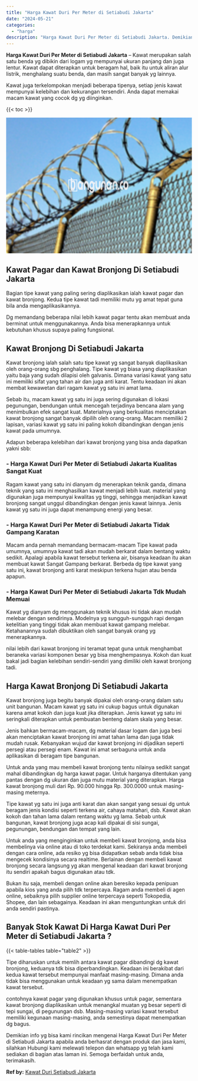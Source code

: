 ```yaml
---
title: "Harga Kawat Duri Per Meter di Setiabudi Jakarta"
date: "2024-05-21"
categories: 
  - "harga"
description: "Harga Kawat Duri Per Meter di Setiabudi Jakarta. Demikian info yg bisa kami rincikan mengenai Harga Kawat Duri Per Meter di Setiabudi Jakarta apabila anda be..."
---
```


**Harga Kawat Duri Per Meter di Setiabudi Jakarta** – Kawat merupakan salah satu benda yg dibikin dari logam yg mempunyai ukuran panjang dan juga lentur. Kawat dapat diterapkan untuk beragam hal, baik itu untuk aliran alur listrik, menghalang suatu benda, dan masih sangat banyak yg lainnya.

Kawat juga terkelompokan menjadi beberapa tipenya, setiap jenis kawat mempunyai kelebihan dan kekurangan tersendiri. Anda dapat memakai macam kawat yang cocok dg yg diinginkan.

{{< toc >}}

![Harga Kawat Duri Per Meter di Setiabudi Jakarta](/images/jual-kawat-murah45.png)

## Kawat Pagar dan Kawat Bronjong Di Setiabudi Jakarta

Bagian tipe kawat yang paling sering diaplikasikan ialah kawat pagar dan kawat bronjong. Kedua tipe kawat tadi memiliki mutu yg amat tepat guna bila anda mengaplikasikannya.

Dg memandang beberapa nilai lebih kawat pagar tentu akan membuat anda berminat untuk menggunakannya. Anda bisa menerapkannya untuk kebutuhan khusus supaya paling fungsional.

## Kawat Bronjong Di Setiabudi Jakarta

Kawat bronjong ialah salah satu tipe kawat yg sangat banyak diaplikasikan oleh orang-orang sbg penghalang. Tipe kawat yg biasa yang diaplikasikan yaitu baja yang sudah dilapisi oleh galvanis. Dimana variasi kawat yang satu ini memiliki sifat yang tahan air dan juga anti karat. Tentu keadaan ini akan membat kewawetan dari ragam kawat yg satu ini amat lama.

Sebab itu, macam kawat yg satu ini juga sering digunakan di lokasi pegunungan, bendungan untuk mencegah terjadinya bencana alam yang menimbulkan efek sangat kuat. Materialnya yang berkualitas menciptakan kawat bronjong sangat banyak dipilih oleh orang-orang. Macam memiliki 2 lapisan, variasi kawat yg satu ini paling kokoh dibandingkan dengan jenis kawat pada umumnya.

Adapun beberapa kelebihan dari kawat bronjong yang bisa anda dapatkan yakni sbb:

### \- Harga Kawat Duri Per Meter di Setiabudi Jakarta Kualitas Sangat Kuat

Ragam kawat yang satu ini dianyam dg menerapkan teknik ganda, dimana teknik yang satu ini menghasilkan kawat menjadi lebih kuat. material yang digunakan juga mempunyai kwalitas yg tinggi, sehingga menjadikan kawat bronjong sangat unggul dibandingkan dengan jenis kawat lainnya. Jenis kawat yg satu ini juga dapat menampung energi yang besar.

### \- Harga Kawat Duri Per Meter di Setiabudi Jakarta Tidak Gampang Karatan

Macam anda pernah memandang bermacam-macam Tipe kawat pada umumnya, umumnya kawat tadi akan mudah berkarat dalam bentang waktu sedikit. Apalagi apabila kawat tersebut terkena air, bisanya keadaan itu akan membuat kawat Sangat Gampang berkarat. Berbeda dg tipe kawat yang satu ini, kawat bronjong anti karat meskipun terkena hujan atau benda apapun.

### \- Harga Kawat Duri Per Meter di Setiabudi Jakarta Tdk Mudah Memuai

Kawat yg dianyam dg menggunakan teknik khusus ini tidak akan mudah melebar dengan sendirinya. Modelnya yg sungguh-sungguh rapi dengan ketelitian yang tinggi tidak akan membuat kawat gampang melebar. Ketahanannya sudah dibuktikan oleh sangat banyak orang yg menerapkannya.

nilai lebih dari kawat bronjong ini teramat tepat guna untuk menghambat beraneka variasi komponen besar yg bisa menghempasnya. Kokoh dan kuat bakal jadi bagian kelebihan sendiri-sendiri yang dimiliki oleh kawat bronjong tadi.

## Harga Kawat Bronjong Di Setiabudi Jakarta

Kawat bronjong juga begitu banyak dipakai oleh orang-orang dalam satu unit bangunan. Macam kawat yg satu ini cukup bagus untuk digunakan karena amat kokoh dan juga kuat jika diterapkan. Jenis kawat yg satu ini seringkali diterapkan untuk pembuatan benteng dalam skala yang besar.

Jenis bahkan bermacam-macam, dg material dasar logam dan juga besi akan menciptakan kawat bronjong ini amat tahan lama dan juga tidak mudah rusak. Kebanyakan wujud dar kawat bronjong ini dijadikan seperti persegi atau persegi enam. Kawat ini amat serbaguna untuk anda aplikasikan di beragam tipe bangunan.

Untuk anda yang mau membeli kawat bronjong tentu nilainya sedikit sangat mahal dibandingkan dg harga kawat pagar. Untuk harganya ditentukan yang pantas dengan dg ukuran dan juga mutu material yang diterapkan. Harga kawat bronjong muli dari Rp. 90.000 hingga Rp. 300.0000 untuk masing-masing meternya.

Tipe kawat yg satu ini juga anti karat dan akan sangat yang sesuai dg untuk beragam jenis kondisi seperti terkena air, cahaya matahari, dsb. Kawat akan kokoh dan tahan lama dalam rentang waktu yg lama. Sebab untuk bangunan, kawat bronjong juga acap kali dipakai di sisi sungai, pegunungan, bendungan dan tempat yang lain.

Untuk anda yang menginginkan untuk membeli kawat bronjong, anda bisa membelinya via online atau di toko terdekat kami. Sekiranya anda membeli dengan cara online, ada resiko yg bisa didapatkan sebab anda tidak bisa mengecek kondisinya secara realtime. Berlainan dengan membeli kawat bronjong secara langsung yg akan mengenal keadaan dari kawat bronjong itu sendiri apakah bagus digunakan atau tdk.

Bukan itu saja, membeli dengan online akan beresiko kepada penipuan apabila kios yang anda pilih tdk terpercaya. Ragam anda membeli di agen online, sebaiknya pilih supplier online terpercaya seperti Tokopedia, Shopee, dan lain sebagainya. Keadaan ini akan menguntungkan untuk diri anda sendiri pastinya.

## Banyak Stok Kawat Di Harga Kawat Duri Per Meter di Setiabudi Jakarta ?

{{< table-tables table="table2" >}}

Tipe diharuskan untuk memlih antara kawat pagar dibandingi dg kawat bronjong, keduanya tdk bisa diperbandingkan. Keadaan ini berakibat dari kedua kawat tersebut mempunyai manfaat masing-masing. Dimana anda tidak bisa menggunakan untuk keadaan yg sama dalam menempatkan kawat tersebut.

contohnya kawat pagar yang digunakan khusus untuk pagar, sementara kawat bronjong diaplikasikan untuk menangkal muatan yg besar seperti di tepi sungai, di pegunungan dsb. Masing-masing variasi kawat tersebut memiliki kegunaan masing-masing, anda semestinya dapat menempatkan dg bagus.

Demikian info yg bisa kami rincikan mengenai Harga Kawat Duri Per Meter di Setiabudi Jakarta apabila anda berhasrat dengan produk dan jasa kami, silahkan Hubungi kami melewati telepon dan whatsapp yg telah kami sediakan di bagian atas laman ini. Semoga berfaidah untuk anda, terimakasih.

**Ref by:** [Kawat Duri Setiabudi Jakarta](https://id.wikipedia.org/wiki/Kawat)
